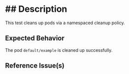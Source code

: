 # ## Description

This test cleans up pods via a namespaced cleanup policy.

## Expected Behavior

The pod `default/example` is cleaned up successfully.


## Reference Issue(s)

